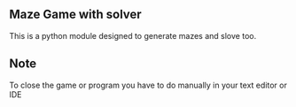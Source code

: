 ## Maze Game with solver

This is a python module designed to generate mazes and slove too.

## Note

To close the game or program you have to do manually in your text editor or IDE
